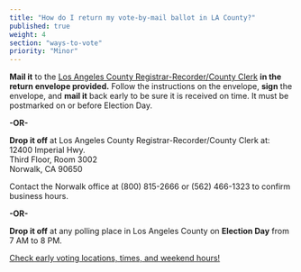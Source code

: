 ```yaml
---
title: "How do I return my vote-by-mail ballot in LA County?"
published: true
weight: 4
section: "ways-to-vote"
priority: "Minor"
---
```


**Mail it** to the [Los Angeles County Registrar-Recorder/County Clerk](https://www.lavote.net/home/voting-elections/voting-options/vote-by-mail/how-to-vote-by-mail) **in the return envelope provided.** Follow the instructions on the envelope, **sign** the envelope, and **mail it** back early to be sure it is received on time. It must be postmarked on or before Election Day.  

**-OR-**  

**Drop it off** at Los Angeles County Registrar-Recorder/County Clerk at:  
	12400 Imperial Hwy.  
	Third Floor, Room 3002  
	Norwalk, CA 90650  
	
Contact the Norwalk office at (800) 815-2666 or (562) 466-1323 to confirm business hours.  

**-OR-**  

**Drop it off** at any polling place in Los Angeles County on **Election Day** from 7 AM to 8 PM.  

[Check early voting locations, times, and weekend hours!](https://www.lavote.net/home/voting-elections/voting-options/early-voting)  
